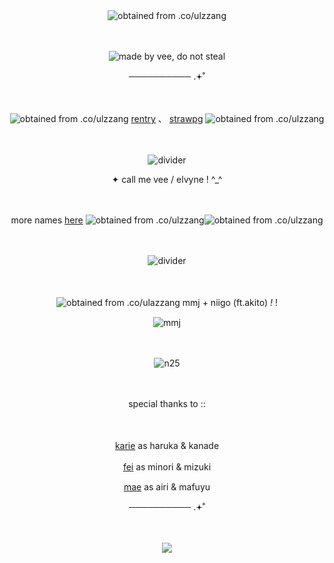 　<p align="center">![obtained from .co/ulzzang](https://files.catbox.moe/wmri32.png)</p>
　<p align="center">![made by vee, do not steal](https://files.catbox.moe/aghco5.png)</p>
<p align="center">
──────────  .𖥔˚
</p>

　<p align="center">![obtained from .co/ulzzang](https://files.catbox.moe/1cap6i.gif) [rentry](https://rentry.co/ksngnene) 、 [strawpg](https://ksnginene.straw.page/) ![obtained from .co/ulzzang](https://files.catbox.moe/7dw1ye.gif)</p>
   
　<p align="center">![divider](https://files.catbox.moe/m1x958.jpg)</p>

<p align="center">
✦ call me vee / elvyne ! ^_^
</p>

　<p align="center"> more names [here](https://en.pronouns.page/@viviann_) ![obtained from .co/ulzzang](https://files.catbox.moe/hg2s0k.gif)![obtained from .co/ulzzang](https://files.catbox.moe/wsnvzo.gif) </p>

　<p align="center">![divider](https://files.catbox.moe/m1x958.jpg)</p>

　<p align="center">![obtained from .co/ulazzang](https://files.catbox.moe/w7alu7.gif) mmj + niigo (ft.akito) *!* !
 　<p align="center">![mmj](https://files.catbox.moe/mzdfn3.png)</p>
  　<p align="center">![n25](https://files.catbox.moe/l7xyy2.JPG)</p>
   　<p align="center">special thanks to ::</p>
　<p align="center">[karie](https://github.com/HOMESlCK) as haruka & kanade
　<p align="center">[fei](https://github.com/mmarshmary) as minori & mizuki
　<p align="center">[mae](https://github.com/VividOldTale) as airi & mafuyu

<p align="center">
──────────  .𖥔˚
</p>

　<p align="center">![](https://komarev.com/ghpvc/?username=ksnginene&color=7691a6&label=..++໒꒰〃´+꒳+`〃꒱১+﹒&abbreviated=true)</p>
